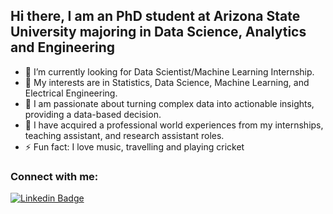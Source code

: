 ## Hi there, I am an PhD student at Arizona State University majoring in Data Science, Analytics and Engineering


- 🔭 I’m currently looking for Data Scientist/Machine Learning Internship.
- 🥅 My interests are in Statistics, Data Science, Machine Learning, and Electrical Engineering.
- 🌱 I am passionate about turning complex data into actionable insights, providing a data-based decision.
- 👯 I have acquired a professional world experiences from my internships, teaching assistant,
and research assistant roles.
- ⚡ Fun fact: I love music, travelling and playing cricket


### Connect with me:

[![Linkedin Badge](https://img.shields.io/badge/-robinyuarizona-blue?style=flat-square&logo=Linkedin&logoColor=white&link=https://www.linkedin.com/in/robinyuarizona/)](https://www.linkedin.com/in/robinyuarizona/)

<!---
### Languages and Tools:
[![Python](https://img.shields.io/static/v1?label=&message=Python&color=3C78A9&logo=python&logoColor=FFFFFF)](https://www.python.org/)
[![R](https://img.shields.io/static/v1?label=&message=R&color=3C78A9&logo=R&logoColor=FFFFFF)](https://www.r-project.org/)
-->


<!--- 
![Robin's github stats](https://github-readme-stats.vercel.app/api?username=robinyUArizona&hide=["issues"]&show_icons=true)

![visitors](https://visitor-badge.glitch.me/badge?page_id=robinyUArizona.robinyUArizona)
-->









